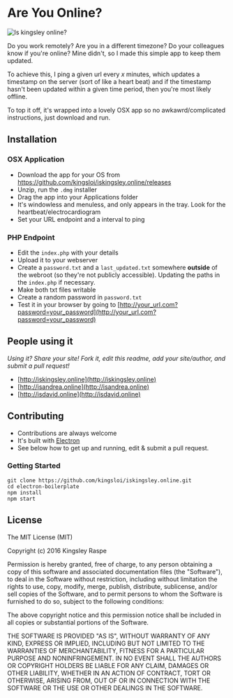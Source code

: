 # Are You Online?

![Is kingsley online?](http://i.imgur.com/1RjSV6p.png "Is Kingsley Online?")

Do you work remotely? Are you in a different timezone? Do your colleagues know if you're online? Mine didn't, so I made this simple app to keep them updated.

To achieve this, I ping a given url every _x_ minutes, which updates a timestamp on the server (sort of like a heart beat) and if the timestamp hasn't been updated within a given time period, then you're most likely offline.

To top it off, it's wrapped into a lovely OSX app so no awkawrd/complicated instructions, just download and run.

## Installation
### OSX Application
  - Download the app for your OS from https://github.com/kingsloi/iskingsley.online/releases
  - Unzip, run the `.dmg` installer
  - Drag the app into your Applications folder
  - It's windowless and menuless, and only appears in the tray. Look for the heartbeat/electrocardiogram
  - Set your URL endpoint and a interval to ping

### PHP Endpoint
  - Edit the `index.php` with your details
  - Upload it to your webserver
  - Create a `password.txt` and a `last_updated.txt` somewhere **outside** of the webroot (so they're not publicly accessible). Updating the paths in the `index.php` if necessary.
  - Make both txt files writable
  - Create a random password in `password.txt`
  - Test it in your browser by going to [http://your_url.com?password=your_password](http://your_url.com?password=your_password)

## People using it
_Using it? Share your site! Fork it, edit this readme, add your site/author, and submit a pull request!_
- [http://iskingsley.online](http://iskingsley.online)
- [http://isandrea.online](http://isandrea.online)
- [http://isdavid.online](http://isdavid.online)

## Contributing
   - Contributions are always welcome
   - It's built with [Electron](http://electron.atom.io/)
   - See below how to get up and running, edit & submit a pull request.

### Getting Started
```
git clone https://github.com/kingsloi/iskingsley.online.git
cd electron-boilerplate
npm install
npm start
```
## License
The MIT License (MIT)

Copyright (c) 2016 Kingsley Raspe

Permission is hereby granted, free of charge, to any person obtaining a copy
of this software and associated documentation files (the "Software"), to deal
in the Software without restriction, including without limitation the rights
to use, copy, modify, merge, publish, distribute, sublicense, and/or sell
copies of the Software, and to permit persons to whom the Software is
furnished to do so, subject to the following conditions:

The above copyright notice and this permission notice shall be included in all
copies or substantial portions of the Software.

THE SOFTWARE IS PROVIDED "AS IS", WITHOUT WARRANTY OF ANY KIND, EXPRESS OR
IMPLIED, INCLUDING BUT NOT LIMITED TO THE WARRANTIES OF MERCHANTABILITY,
FITNESS FOR A PARTICULAR PURPOSE AND NONINFRINGEMENT. IN NO EVENT SHALL THE
AUTHORS OR COPYRIGHT HOLDERS BE LIABLE FOR ANY CLAIM, DAMAGES OR OTHER
LIABILITY, WHETHER IN AN ACTION OF CONTRACT, TORT OR OTHERWISE, ARISING FROM,
OUT OF OR IN CONNECTION WITH THE SOFTWARE OR THE USE OR OTHER DEALINGS IN THE
SOFTWARE.
